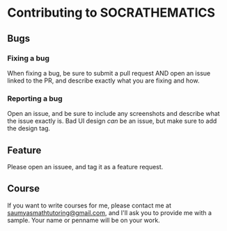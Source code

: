 # Contributing to SOCRATHEMATICS
## Bugs
### Fixing a bug
When fixing a bug, be sure to submit a pull request AND open an issue linked to the PR, and describe exactly what you are fixing and how.
### Reporting a bug
Open an issue, and be sure to include any screenshots and describe what the issue exactly is. Bad UI design _can_ be an issue, but make sure to add the design tag.
## Feature
Please open an issuee, and tag it as a feature request.
## Course
If you want to write courses for me, please contact me at saumyasmathtutoring@gmail.com, and I'll ask you to provide me with a sample. Your name or penname will be on your work.
